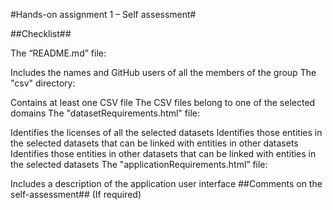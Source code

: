 #Hands-on assignment 1 – Self assessment#

##Checklist##

The “README.md” file:

 Includes the names and GitHub users of all the members of the group
The "csv" directory:

 Contains at least one CSV file
 The CSV files belong to one of the selected domains
The "datasetRequirements.html" file:

 Identifies the licenses of all the selected datasets
 Identifies those entities in the selected datasets that can be linked with entities in other datasets
 Identifies those entities in other datasets that can be linked with entities in the selected datasets
The "applicationRequirements.html” file:

 Includes a description of the application user interface
##Comments on the self-assessment## (If required)
